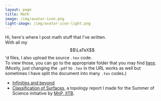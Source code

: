 ```yaml
--- 
layout: page
title: Math
image: /img/avatar-icon.png
light-image: /img/avatar-icon-light.png
---
```


Hi, here's where I post math stuff that I've written.  
With all my $$\LaTeX$$'d files, I also upload the source `.tex` code.  
To view those, you can go to the appropriate folder that you may find [here](https://github.com/aryamanmaithani/math). (Mostly, just changing the `.pdf` to `.tex` in the URL works as well but sometimes I have split the document into many `.tex` codes.)

* [Infinities and beyond](infinities-and-beyond)
* [Classification of Surfaces](classification-of-surfaces), a topology report I made for the Summer of Science initiative by [MnP, IITB](https://mnp-club.github.io/).